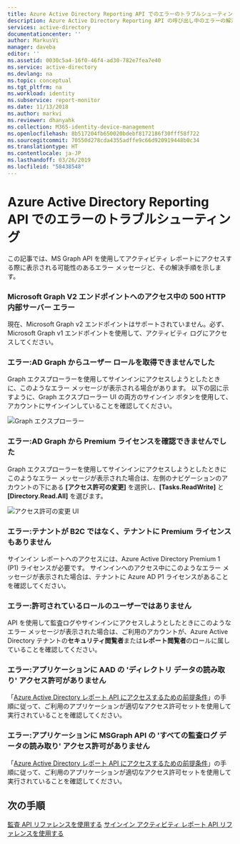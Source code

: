 ```yaml
---
title: Azure Active Directory Reporting API でのエラーのトラブルシューティング | Microsoft Docs
description: Azure Active Directory Reporting API の呼び出し中のエラーの解決方法を提供します。
services: active-directory
documentationcenter: ''
author: MarkusVi
manager: daveba
editor: ''
ms.assetid: 0030c5a4-16f0-46f4-ad30-782e7fea7e40
ms.service: active-directory
ms.devlang: na
ms.topic: conceptual
ms.tgt_pltfrm: na
ms.workload: identity
ms.subservice: report-monitor
ms.date: 11/13/2018
ms.author: markvi
ms.reviewer: dhanyahk
ms.collection: M365-identity-device-management
ms.openlocfilehash: 8b517204fb650020bdebf8172186f30fff58f722
ms.sourcegitcommit: 70550d278cda4355adffe9c66d920919448b0c34
ms.translationtype: HT
ms.contentlocale: ja-JP
ms.lasthandoff: 03/26/2019
ms.locfileid: "58438548"
---
```

# <a name="troubleshoot-errors-in-azure-active-directory-reporting-api"></a>Azure Active Directory Reporting API でのエラーのトラブルシューティング

この記事では、MS Graph API を使用してアクティビティ レポートにアクセスする際に表示される可能性のあるエラー メッセージと、その解決手順を示します。

### <a name="500-http-internal-server-error-while-accessing-microsoft-graph-v2-endpoint"></a>Microsoft Graph V2 エンドポイントへのアクセス中の 500 HTTP 内部サーバー エラー

現在、Microsoft Graph v2 エンドポイントはサポートされていません。必ず、Microsoft Graph v1 エンドポイントを使用して、アクティビティ ログにアクセスしてください。

### <a name="error-failed-to-get-user-roles-from-ad-graph"></a>エラー:AD Graph からユーザー ロールを取得できませんでした

Graph エクスプローラーを使用してサインインにアクセスしようとしたときに、このようなエラー メッセージが表示される場合があります。 以下の図に示すように、Graph エクスプローラー UI の両方のサインイン ボタンを使用して、アカウントにサインインしていることを確認してください。 

![Graph エクスプローラー](./media/troubleshoot-graph-api/graph-explorer.png)

### <a name="error-failed-to-do-premium-license-check-from-ad-graph"></a>エラー:AD Graph から Premium ライセンスを確認できませんでした 

Graph エクスプローラーを使用してサインインにアクセスしようとしたときにこのようなエラー メッセージが表示された場合は、左側のナビゲーションのアカウントの下にある **[アクセス許可の変更]** を選択し、**[Tasks.ReadWrite]** と **[Directory.Read.All]** を選びます。 

![アクセス許可の変更 UI](./media/troubleshoot-graph-api/modify-permissions.png)


### <a name="error-neither-tenant-is-b2c-or-tenant-doesnt-have-premium-license"></a>エラー:テナントが B2C ではなく、テナントに Premium ライセンスもありません

サインイン レポートへのアクセスには、Azure Active Directory Premium 1 (P1) ライセンスが必要です。 サインインへのアクセス中にこのようなエラー メッセージが表示された場合は、テナントに Azure AD P1 ライセンスがあることを確認してください。

### <a name="error-user-is-not-in-the-allowed-roles"></a>エラー:許可されているロールのユーザーではありません 

API を使用して監査ログやサインインにアクセスしようとしたときにこのようなエラー メッセージが表示された場合は、ご利用のアカウントが、Azure Active Directory テナントの**セキュリティ閲覧者**または**レポート閲覧者**のロールに属していることを確認してください。 

### <a name="error-application-missing-aad-read-directory-data-permission"></a>エラー:アプリケーションに AAD の 'ディレクトリ データの読み取り' アクセス許可がありません 

「[Azure Active Directory レポート API にアクセスするための前提条件](howto-configure-prerequisites-for-reporting-api.md)」の手順に従って、ご利用のアプリケーションが適切なアクセス許可セットを使用して実行されていることを確認してください。 

### <a name="error-application-missing-msgraph-api-read-all-audit-log-data-permission"></a>エラー:アプリケーションに MSGraph API の 'すべての監査ログ データの読み取り' アクセス許可がありません

「[Azure Active Directory レポート API にアクセスするための前提条件](howto-configure-prerequisites-for-reporting-api.md)」の手順に従って、ご利用のアプリケーションが適切なアクセス許可セットを使用して実行されていることを確認してください。 

## <a name="next-steps"></a>次の手順

[監査 API リファレンスを使用する](https://developer.microsoft.com/graph/docs/api-reference/beta/resources/directoryaudit)
[サインイン アクティビティ レポート API リファレンスを使用する](https://developer.microsoft.com/graph/docs/api-reference/beta/resources/signin)
